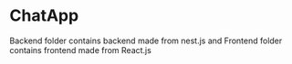 # ChatApp
Backend folder contains backend made from nest.js and 
Frontend folder contains frontend made from React.js
